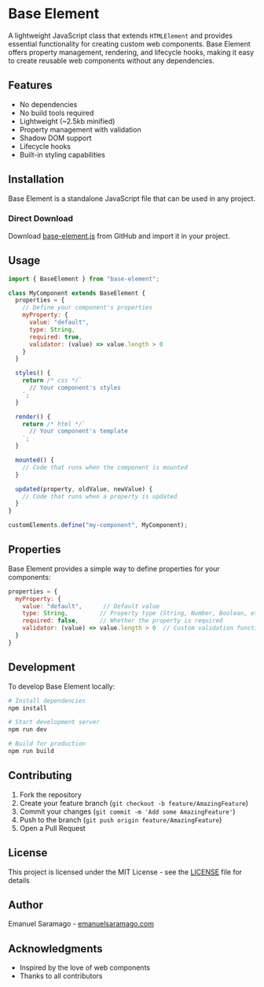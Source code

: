 # Base Element

A lightweight JavaScript class that extends `HTMLElement` and provides essential functionality for creating custom web components. Base Element offers property management, rendering, and lifecycle hooks, making it easy to create reusable web components without any dependencies.

## Features

- No dependencies
- No build tools required
- Lightweight (~2.5kb minified)
- Property management with validation
- Shadow DOM support
- Lifecycle hooks
- Built-in styling capabilities

## Installation

Base Element is a standalone JavaScript file that can be used in any project.

### Direct Download

Download [base-element.js](https://raw.githubusercontent.com/esaramago/base-element/main/src/base-element.js) from GitHub and import it in your project.

## Usage

```javascript
import { BaseElement } from "base-element";

class MyComponent extends BaseElement {
  properties = {
    // Define your component's properties
    myProperty: {
      value: "default",
      type: String,
      required: true,
      validator: (value) => value.length > 0
    }
  }

  styles() {
    return /* css */`
      // Your component's styles
    `;
  }

  render() {
    return /* html */`
      // Your component's template
    `;
  }

  mounted() {
    // Code that runs when the component is mounted
  }

  updated(property, oldValue, newValue) {
    // Code that runs when a property is updated
  }
}

customElements.define("my-component", MyComponent);
```

## Properties

Base Element provides a simple way to define properties for your components:

```javascript
properties = {
  myProperty: {
    value: "default",      // Default value
    type: String,         // Property type (String, Number, Boolean, etc.)
    required: false,      // Whether the property is required
    validator: (value) => value.length > 0  // Custom validation function
  }
}
```

## Development

To develop Base Element locally:

```bash
# Install dependencies
npm install

# Start development server
npm run dev

# Build for production
npm run build
```

## Contributing

1. Fork the repository
2. Create your feature branch (`git checkout -b feature/AmazingFeature`)
3. Commit your changes (`git commit -m 'Add some AmazingFeature'`)
4. Push to the branch (`git push origin feature/AmazingFeature`)
5. Open a Pull Request

## License

This project is licensed under the MIT License - see the [LICENSE](LICENSE) file for details

## Author

Emanuel Saramago - [emanuelsaramago.com](https://emanuelsaramago.com)

## Acknowledgments
- Inspired by the love of web components
- Thanks to all contributors
